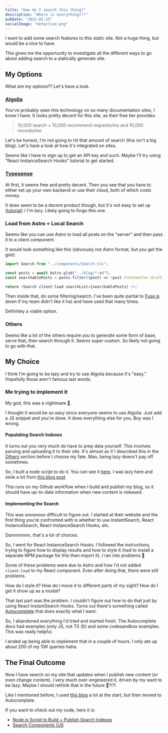 ```yaml
---
title: "How do I search this thing?"
description: "Where is everything?!?"
pubDate: "2022-02-23"
socialImage: "detective.png"
---
```


I want to add some search features to this static site. Not a huge thing, but would be a nice to have.

This gives me the opportunity to investigate all the different ways to go about adding search to a statically
generate site.

## My Options

What are my options?? Let's have a look.

### [Algolia](https://www.algolia.com/)

You've probably seen this technology on so many documentation sites, I know I have. It looks pretty decent for
this site, as their free tier provides:

> 10,000 search + 10,000 recommend requests/mo and 10,000 records/mo

Let's be honest, I'm not going to hit that amount of search (this isn't a big blog). Let's have a look at how it's
integrated on sites.

Seems like I have to sign up to get an API key and such. Maybe I'll try using "React InstanceSearch Hooks" tutorial to
get started.

### [Typesense](https://typesense.org/)

At first, it seems free and pretty decent. Then you see that you have to either set up your own backend or use their
cloud, both of which costs money.

It does seem to be a decent product though, but it's not easy to set up ([tutorial](https://aviyel.com/post/1006/adding-typesense-search-to-an-astro-static-generated-website))
/ I'm lazy. Likely going to forgo this one.

### Load from Astro + Local Search

Seems like you can use Astro to load all posts on the "server" and then pass it to a client component.

It would look something like this (obviously not Astro format, but you get the gist):

```js
import Search from "../components/Search.tsx";

const posts = await Astro.glob("../blog/*.md");
const searchablePosts = posts.filter((post) => !post.frontmatter.draft); // or whatever filters

return <Search client:load searchList={searchablePosts} />;
```

Then inside that, do some filtering/search. I've been quite partial to [Fuse.js](https://fusejs.io/) (even if my team
didn't like it ha) and have used that many times.

Definitely a viable option.

### Others

Seems like a lot of the others require you to generate some form of base, serve that, then search through it. Seems
super custom. So likely not going to go with that.

## My Choice

I think I'm going to be lazy and try to use Algolia because it's "easy." Hopefully those aren't famous last words.

### Me trying to implement it

My god, this was a nightmare 😬.

I thought it would be so easy since everyone seems to use Algolia. Just add a JS snippet and you're done. It does everything
else for you. Boy was I wrong.

#### Populating Search Indexes

It turns out you very much do have to prep data yourself. This involves parsing and uploading it to their site. It's almost
as if I described this in the [Others](#others) section before I choose my fate. Man, being lazy doens't pay off sometimes.

So, I built a node script to do it. You can see it [here](https://github.com/vernak2539/words-byvernacchia/blob/main/bin/build-search.js).
I was lazy here and stole a lot from [this blog post](https://route360.dev/post/astro-algolia/#create-algoliajs).

This runs on my Github workflow when I build and publish my blog, so it should have up-to-date information when new
content is released.

#### Implementing the Search

This was sooooooo difficult to figure out. I started at their website and the first thing you're confronted with is whether
to use InstantSearch, React InstanceSearch, React InstanceSearch Hooks, etc.

Damnnnnnn, that's a lot of choices.

So, I went for React InstanceSearch Hooks. I followed the instructions, trying to figure how to display results and how to
style it (had to install a separate NPM package for this then import it). I ran into problems 🤦‍

Some of these problems were due to Astro and how I'd not added `client:load` to my React component. Even after doing that,
there were still problems.

How do I style it? How do I move it to different parts of my sight? How do I get it show up as a modal?

That last part was the problem. I couldn't figure out how to do that just by using React InstantSearch Hooks. Turns out
there's something called [Autocomplete](https://www.algolia.com/doc/ui-libraries/autocomplete/introduction/what-is-autocomplete/)
that does exactly what I want.

So, I abandoned everything I'd tried and started fresh. The Autocomplete docs had examples (only JS, not TS 😓) and some
codesandbox examples. This was really helpful.

I ended up being able to implement that in a couple of hours. I only ate up about 200 of my 10K queries haha.

## The Final Outcome

Now I have search on my site that updates when I publish new content (or even change content). I very much over-engineered
it, driven by my want to be lazy. Maybe I should rethink that in the future 🤔?!?!

Like I mentioned before, I used [this blog](https://route360.dev/post/astro-algolia) a lot at the start, but then moved
to Autocomplete.

If you want to check out my code, here it is:

-   [Node.js Script to Build + Publish Search Indexes](https://github.com/vernak2539/words-byvernacchia/blob/main/bin/build-search.js)
-   [Search Components (UI)](https://github.com/vernak2539/words-byvernacchia/tree/main/src/components/Search)
